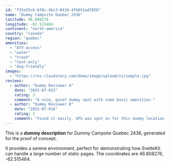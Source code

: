 ```yaml
---
id: "f35a55cb-6f8c-4bc3-843d-4fb051ad7858"
name: "Dummy Campsite Quebec 2436"
latitude: 46.808276
longitude: -62.515484
continent: "north-america"
country: "canada"
region: "quebec"
amenities:
  - "ATV-access"
  - "water"
  - "trash"
  - "tent-only"
  - "dog-friendly"
images:
  - "https://res.cloudinary.com/demo/image/upload/v1/sample.jpg"
reviews:
  - author: "Dummy Reviewer A"
    date: "2025-07-023"
    rating: 3
    comment: "A nice, quiet dummy spot with some basic amenities."
  - author: "Dummy Reviewer B"
    date: "2025-07-016"
    rating: 3
    comment: "Found it easily. GPS was spot on for this dummy location."
---
```


This is a **dummy description** for Dummy Campsite Quebec 2436, generated for the proof of concept.

It provides a serene environment, perfect for demonstrating how SvelteKit can handle a large number of static pages. The coordinates are 46.808276, -62.515484.
